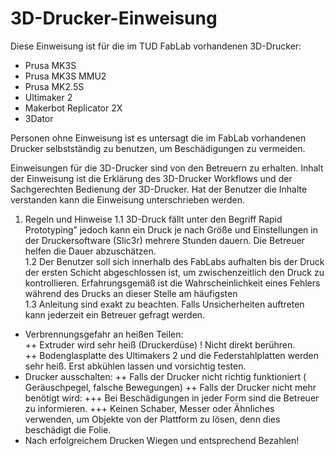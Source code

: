 # 3D-Drucker-Einweisung
Diese Einweisung ist für die im TUD FabLab vorhandenen 3D-Drucker:
+ Prusa MK3S
+ Prusa MK3S MMU2
+ Prusa MK2.5S
+ Ultimaker 2
+ Makerbot Replicator 2X
+ 3Dator

Personen ohne Einweisung ist es untersagt die im FabLab vorhandenen Drucker selbstständig zu benutzen, um Beschädigungen zu vermeiden.

Einweisungen für die 3D-Drucker sind von den Betreuern zu erhalten. Inhalt der Einweisung ist die Erklärung des 3D-Drucker Workflows und der Sachgerechten Bedienung der 3D-Drucker. Hat der Benutzer die Inhalte verstanden kann die Einweisung unterschrieben werden.

1. Regeln und Hinweise
1.1 3D-Druck fällt unter den Begriff Rapid Prototyping” jedoch kann ein Druck je nach Größe und Einstellungen in der Druckersoftware (Slic3r) mehrere Stunden dauern. Die Betreuer helfen die Dauer abzuschätzen.  
1.2 Der Benutzer soll sich innerhalb des FabLabs aufhalten bis der Druck der ersten Schicht abgeschlossen ist, um zwischenzeitlich den Druck zu kontrollieren. Erfahrungsgemäß ist die Wahrscheinlichkeit eines Fehlers während des Drucks an dieser Stelle am häufigsten  
1.3 Anleitung sind exakt zu beachten. Falls Unsicherheiten auftreten kann jederzeit ein Betreuer gefragt werden.  
+ Verbrennungsgefahr an heißen Teilen:  
++ Extruder wird sehr heiß (Druckerdüse) ! Nicht direkt berühren.  
++ Bodenglasplatte des Ultimakers 2 und die Federstahlplatten werden sehr heiß. Erst abkühlen lassen und vorsichtig testen.
+ Drucker ausschalten:
++ Falls der Drucker nicht richtig funktioniert ( Geräuschpegel, falsche Bewegungen)
++ Falls der Drucker nicht mehr benötigt wird:
+++ Bei Beschädigungen in jeder Form sind die Betreuer zu informieren.
+++ Keinen Schaber, Messer oder Ähnliches verwenden, um Objekte von der Plattform zu lösen, denn dies beschädigt die Folie.
+ Nach erfolgreichem Drucken Wiegen und entsprechend Bezahlen!
